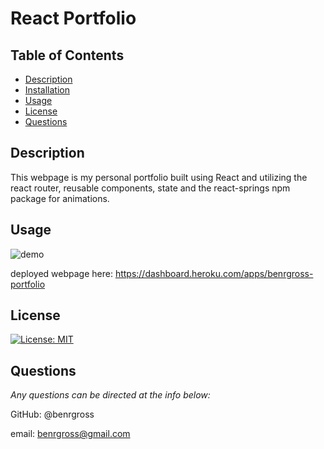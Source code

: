 # React Portfolio

## Table of Contents

- [Description](#description)
- [Installation](#installation)
- [Usage](#usage)
- [License](#license)
- [Questions](#questions)

## Description

This webpage is my personal portfolio built using React and utilizing the react router, reusable components, state and the react-springs npm package for animations.

## Usage

![demo](./react-portfolio.gif)

deployed webpage here: https://dashboard.heroku.com/apps/benrgross-portfolio

## License

[![License: MIT](https://img.shields.io/badge/License-MIT-yellow.svg)](https://opensource.org/licenses/MIT)

## Questions

_Any questions can be directed at the info below:_

GitHub: @benrgross

email: benrgross@gmail.com
